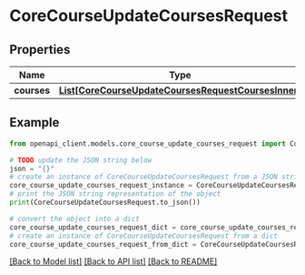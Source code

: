 # CoreCourseUpdateCoursesRequest


## Properties

Name | Type | Description | Notes
------------ | ------------- | ------------- | -------------
**courses** | [**List[CoreCourseUpdateCoursesRequestCoursesInner]**](CoreCourseUpdateCoursesRequestCoursesInner.md) |  | 

## Example

```python
from openapi_client.models.core_course_update_courses_request import CoreCourseUpdateCoursesRequest

# TODO update the JSON string below
json = "{}"
# create an instance of CoreCourseUpdateCoursesRequest from a JSON string
core_course_update_courses_request_instance = CoreCourseUpdateCoursesRequest.from_json(json)
# print the JSON string representation of the object
print(CoreCourseUpdateCoursesRequest.to_json())

# convert the object into a dict
core_course_update_courses_request_dict = core_course_update_courses_request_instance.to_dict()
# create an instance of CoreCourseUpdateCoursesRequest from a dict
core_course_update_courses_request_from_dict = CoreCourseUpdateCoursesRequest.from_dict(core_course_update_courses_request_dict)
```
[[Back to Model list]](../README.md#documentation-for-models) [[Back to API list]](../README.md#documentation-for-api-endpoints) [[Back to README]](../README.md)


